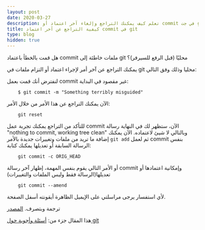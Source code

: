 ```yaml
---
layout: post
date: 2020-03-27
description: تعلم كيف يمكنك التراجع وإلغاء آخر اعتماد أو commit في جت git محليا بخطوات سريعة وعملية
title: كيفية التراجع عن آخر اعتماد commit في git
type: blog
hidden: true
---
```


هل قمت بالخطأ باعتماد commit ملفات خاطئة إلى git محليًا (قبل الرفع للسيرفر)؟

يمكنك التراجع عن آخر أمر لإجراء اعتماد أو التزام ملفات في git محليا وذلك وفق التالي:

لنفترض أنك قمت بعمل commit غير مقصود في البداية:

        $ git commit -m "Something terribly misguided"

الآن يمكنك التراجع عن هذا الأمر من خلال الأمر:

        git reset

للتأكد من التراجع يمكنك تجربة عمل commit الآن، ستظهر لك في النهاية رسالة "nothing to commit, working tree clean" وبالتالي لا شيئ لاعتماده. الآن يمكنك إضافة ما تريد من ملفات وتغييرات جديدة بالأمر `git add` ثم لعمل commit بنفس الرسالة السابقة أو تعديلها يمكنك كتابة:

        git commit -c ORIG_HEAD

أو الأمر التالي يقوم بنفس المهمة، إظهار آخر رسالة commit وإمكانية اعتمادها أو تعديلها(الرسالة فقط وليس الملفات والتغييرات)

        git commit --amend

ﻷي استفسار يرجى مراسلتي على الإيميل الظاهرة أيقونته أسفل الصفحة.

ترجمة وبتصرف. [المصدر](https://stackoverflow.com/questions/927358/how-do-i-undo-the-most-recent-local-commits-in-git)

هذا المقال جزء من: [أسئلة وأجوبة حول git](/git-qa)

